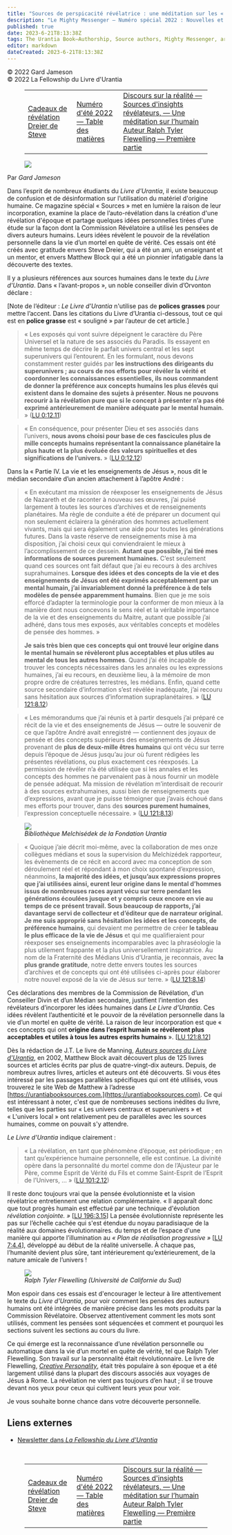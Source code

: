 ```yaml
---
title: "Sources de perspicacité révélatrice : une méditation sur les « sources humaines »"
description: "Le Mighty Messenger — Numéro spécial 2022 : Nouvelles et opinions pour les lecteurs du Livre d'Urantia"
published: true
date: 2023-6-21T8:13:38Z
tags: The Urantia Book—Authorship, Source authors, Mighty Messenger, article
editor: markdown
dateCreated: 2023-6-21T8:13:38Z
---
```


<p class="v-card v-sheet theme--light grey lighten-3 px-2">© 2022 Gard Jameson<br>© 2022 La Fellowship du Livre d'Urantia</p>
<figure class="table chapter-navigator">
  <table>
    <tbody>
      <tr>
        <td>
        <a href="/fr/article/Bobbie_Dreier/Steves_Revelation_Gifts">
          <span class="mdi mdi-arrow-left-drop-circle"></span><span class="pl-2">Cadeaux de révélation Dreier de Steve</span>
        </a>
        </td>
        <td>
        <a href="/fr/index/articles_mighty_messenger#numéro-d'été-2022">
          <span class="mdi mdi-book-open-variant"></span><span class="pl-2">Numéro d'été 2022 — Table des matières</span>
        </a>
        </td>
        <td>
        <a href="/fr/article/Gard_Jameson/Discourse_on_Reality">
          <span class="pr-2">Discours sur la réalité — Sources d'insights révélateurs, — Une méditation sur l’humain Auteur Ralph Tyler Flewelling — Première partie</span><span class="mdi mdi-arrow-right-drop-circle"></span>
        </a>
        </td>
      </tr>
    </tbody>
  </table>
</figure>



<figure id="Figure_1" class="image urantiapedia image-style-align-left">
<img src="/image/article/The_Mighty_Messenger/2022_Special/007.jpg">
</figure>

Par _Gard Jameson_

Dans l’esprit de nombreux étudiants du *Livre d'Urantia*, il existe beaucoup de confusion et de désinformation sur l’utilisation du matériel d'origine humaine. Ce magazine spécial « Sources » met en lumière la raison de leur incorporation, examine la place de l’auto-révélation dans la création d'une révélation d'époque et partage quelques idées personnelles tirées d'une étude sur la façon dont la Commission Révélatoire a utilisé les pensées de divers auteurs humains. Leurs idées révèlent le pouvoir de la révélation personnelle dans la vie d’un mortel en quête de vérité. Ces essais ont été créés avec gratitude envers Steve Dreier, qui a été un ami, un enseignant et un mentor, et envers Matthew Block qui a été un pionnier infatigable dans la découverte des textes.

Il y a plusieurs références aux sources humaines dans le texte du *Livre d'Urantia*. Dans « l’avant-propos », un noble conseiller divin d’Orvonton déclare :

[Note de l’éditeur : *Le Livre d'Urantia* n'utilise pas de **polices grasses** pour mettre l’accent. Dans les citations du Livre d’Urantia ci-dessous, tout ce qui est en **police grasse** est « souligné » par l’auteur de cet article.]

> « Les exposés qui vont suivre dépeignent le caractère du Père Universel et la nature de ses associés du Paradis. Ils essayent en même temps de décrire le parfait univers central et les sept superunivers qui l’entourent. En les formulant, nous devons constamment rester guidés par **les instructions des dirigeants du superunivers ; au cours de nos efforts pour révéler la vérité et coordonner les connaissances essentielles, ils nous commandent de donner la préférence aux concepts humains les plus élevés qui existent dans le domaine des sujets à présenter. Nous ne pouvons recourir à la révélation pure que si le concept à présenter n’a pas été exprimé antérieurement de manière adéquate par le mental humain.** » ([LU 0:12.11](/fr/The_Urantia_Book/0#p12_11))

> « En conséquence, pour présenter Dieu et ses associés dans l’univers, **nous avons choisi pour base de ces fascicules plus de mille concepts humains représentant la connaissance planétaire la plus haute et la plus évoluée des valeurs spirituelles et des significations de l’univers.** » ([LU 0:12.12](/fr/The_Urantia_Book/0#p12_12))

Dans la « Partie IV. La vie et les enseignements de Jésus », nous dit le médian secondaire d’un ancien attachement à l’apôtre André :

> « En exécutant ma mission de réexposer les enseignements de Jésus de Nazareth et de raconter à nouveau ses œuvres, j’ai puisé largement à toutes les sources d’archives et de renseignements planétaires. Ma règle de conduite a été de préparer un document qui non seulement éclairera la génération des hommes actuellement vivants, mais qui sera également une aide pour toutes les générations futures. Dans la vaste réserve de renseignements mise à ma disposition, j’ai choisi ceux qui conviendraient le mieux à l’accomplissement de ce dessein. **Autant que possible, j’ai tiré mes informations de sources purement humaines.** C’est seulement quand ces sources ont fait défaut que j’ai eu recours à des archives suprahumaines. **Lorsque des idées et des concepts de la vie et des enseignements de Jésus ont été exprimés acceptablement par un mental humain, j’ai invariablement donné la préférence à de tels modèles de pensée apparemment humains**. Bien que je me sois efforcé d’adapter la terminologie pour la conformer de mon mieux à la manière dont nous concevons le sens réel et la véritable importance de la vie et des enseignements du Maitre, autant que possible j’ai adhéré, dans tous mes exposés, aux véritables concepts et modèles de pensée des hommes. »
> 
> **Je sais très bien que ces concepts qui ont trouvé leur origine dans le mental humain se révèleront plus acceptables et plus utiles au mental de tous les autres hommes**. Quand j’ai été incapable de trouver les concepts nécessaires dans les annales ou les expressions humaines, j’ai eu recours, en deuxième lieu, à la mémoire de mon propre ordre de créatures terrestres, les médians. Enfin, quand cette source secondaire d’information s’est révélée inadéquate, j’ai recouru sans hésitation aux sources d’information supraplanétaires. » ([LU 121:8.12](/fr/The_Urantia_Book/121#p8_12))

> « Les mémorandums que j’ai réunis et à partir desquels j’ai préparé ce récit de la vie et des enseignements de Jésus — outre le souvenir de ce que l’apôtre André avait enregistré — contiennent des joyaux de pensée et des concepts supérieurs des enseignements de Jésus provenant de **plus de deux-mille êtres humains** qui ont vécu sur terre depuis l’époque de Jésus jusqu’au jour où furent rédigées les présentes révélations, ou plus exactement ces réexposés. La permission de révéler n’a été utilisée que si les annales et les concepts des hommes ne parvenaient pas à nous fournir un modèle de pensée adéquat. Ma mission de révélation m’interdisait de recourir à des sources extrahumaines, aussi bien de renseignements que d’expressions, avant que je puisse témoigner que j’avais échoué dans mes efforts pour trouver, dans des **sources purement humaines**, l’expression conceptuelle nécessaire. » ([LU 121:8.13](/fr/The_Urantia_Book/121#p8_13))

<figure id="Figure_2" class="image urantiapedia">
<img src="/image/article/The_Mighty_Messenger/2022_Special/008.jpg">
<figcaption><em>Bibliothèque Melchisédek de la Fondation Urantia</em></figcaption>
</figure>

> « Quoique j’aie décrit moi-même, avec la collaboration de mes onze collègues médians et sous la supervision du Melchizédek rapporteur, les évènements de ce récit en accord avec ma conception de son déroulement réel et répondant à mon choix spontané d’expression, néanmoins, **la majorité des idées, et jusqu’aux expressions propres que j’ai utilisées ainsi, eurent leur origine dans le mental d’hommes issus de nombreuses races ayant vécu sur terre pendant les générations écoulées jusque et y compris ceux encore en vie au temps de ce présent travail. Sous beaucoup de rapports, j’ai davantage servi de collecteur et d’éditeur que de narrateur original. Je me suis approprié sans hésitation les idées et les concepts, de préférence humains**, qui devaient me permettre de créer **le tableau le plus efficace de la vie de Jésus** et qui me qualifieraient pour réexposer ses enseignements incomparables avec la phraséologie la plus utilement frappante et la plus universellement inspiratrice. Au nom de la Fraternité des Médians Unis d’Urantia, je reconnais, avec **la plus grande gratitude**, notre dette envers toutes les sources d’archives et de concepts qui ont été utilisées ci-après pour élaborer notre nouvel exposé de la vie de Jésus sur terre. » ([LU 121:8.14](/fr/The_Urantia_Book/121#p8_14))

Ces déclarations des membres de la Commission de Révélation, d’un Conseiller Divin et d’un Médian secondaire, justifient l’intention des révélateurs d’incorporer les idées humaines dans *Le Livre d’Urantia*. Ces idées révèlent l’authenticité et le pouvoir de la révélation personnelle dans la vie d’un mortel en quête de vérité. La raison de leur incorporation est que « ces concepts qui ont **origine dans l’esprit humain se révéleront plus acceptables et utiles à tous les autres esprits humains** ». [[LU 121:8.12](/fr/The_Urantia_Book/121#p8_12)]

Dès la rédaction de J.T. Le livre de Manning, [*Auteurs sources du Livre d'Urantia*](https://www.amazon.com/Source-Authors-Urantia-Book-Manning/dp/0966670531), en 2002, Matthew Block avait découvert plus de 125 livres sources et articles écrits par plus de quatre-vingt-dix auteurs. Depuis, de nombreux autres livres, articles et auteurs ont été découverts. Si vous êtes intéressé par les passages parallèles spécifiques qui ont été utilisés, vous trouverez le site Web de Matthew à l’adresse [https://urantiabooksources.com.](https://urantiabooksources.com). Ce qui est intéressant à noter, c'est que de nombreuses sections inédites du livre, telles que les parties sur « Les univers centraux et superunivers » et « L'univers local » ont relativement peu de parallèles avec les sources humaines, comme on pouvait s'y attendre.

*Le Livre d'Urantia* indique clairement : 

> « La révélation, en tant que phénomène d’époque, est périodique ; en tant qu’expérience humaine personnelle, elle est continue. La divinité opère dans la personnalité du mortel comme don de l’Ajusteur par le Père, comme Esprit de Vérité du Fils et comme Saint-Esprit de l’Esprit de l’Univers, ... » ([LU 101:2.12](/fr/The_Urantia_Book/101#p2_12))

Il reste donc toujours vrai que la pensée évolutionniste et la vision révélatrice entretiennent une relation complémentaire. « Il apparaît donc que tout progrès humain est effectué par une technique d'évolution *révélation conjointe. »* [[LU 196:3.15](/fr/The_Urantia_Book/196#p3_15)] La pensée évolutionniste représente les pas sur l’échelle cachée qui s'est étendue du noyau paradisiaque de la réalité aux domaines évolutionnaires. du temps et de l’espace d'une manière qui apporte l’illumination au *« Plan de réalisation progressive »* [[LU 7:4.4](/fr/The_Urantia_Book/7#p4_4)], développé au début de la réalité universelle. À chaque pas, l’humanité devient plus sûre, tant intérieurement qu’extérieurement, de la nature amicale de l’univers !

<figure id="Figure_3" class="image urantiapedia image-style-align-right">
<img src="/image/article/The_Mighty_Messenger/2022_Special/009.jpg">
<figcaption><em>Ralph Tyler Flewelling (Université de Californie du Sud) </em></figcaption>
</figure>

Mon espoir dans ces essais est d'encourager le lecteur à lire attentivement le texte du *Livre d'Urantia*, pour voir comment les pensées des auteurs humains ont été intégrées de manière précise dans les mots produits par la Commission Révélatoire. Observez attentivement comment les mots sont utilisés, comment les pensées sont séquencées et comment et pourquoi les sections suivent les sections au cours du livre. 

Ce qui émerge est la reconnaissance d’une révélation personnelle ou automatique dans la vie d’un mortel en quête de vérité, tel que Ralph Tyler Flewelling. Son travail sur la personnalité était révolutionnaire. Le livre de Flewelling, [*Creative Personality*](https://www.amazon.com/Creative-Personality-Study-Philosophical-Reconciliation/dp/125845114X), était très populaire à son époque et a été largement utilisé dans la plupart des discours associés aux voyages de Jésus à Rome. La révélation ne vient pas toujours d’en haut ; il se trouve devant nos yeux pour ceux qui cultivent leurs yeux pour voir. 

Je vous souhaite bonne chance dans votre découverte personnelle.

## Liens externes

* [Newsletter dans _La Fellowship du Livre d'Urantia_](https://assetrepository.urantiabook.org/AssetRepository/EBooks/Sources%20of%20Revelatory%20Insight.pdf)

<br>



<figure class="table chapter-navigator">
  <table>
    <tbody>
      <tr>
        <td>
        <a href="/fr/article/Bobbie_Dreier/Steves_Revelation_Gifts">
          <span class="mdi mdi-arrow-left-drop-circle"></span><span class="pl-2">Cadeaux de révélation Dreier de Steve</span>
        </a>
        </td>
        <td>
        <a href="/fr/index/articles_mighty_messenger#numéro-d'été-2022">
          <span class="mdi mdi-book-open-variant"></span><span class="pl-2">Numéro d'été 2022 — Table des matières</span>
        </a>
        </td>
        <td>
        <a href="/fr/article/Gard_Jameson/Discourse_on_Reality">
          <span class="pr-2">Discours sur la réalité — Sources d'insights révélateurs, — Une méditation sur l’humain Auteur Ralph Tyler Flewelling — Première partie</span><span class="mdi mdi-arrow-right-drop-circle"></span>
        </a>
        </td>
      </tr>
    </tbody>
  </table>
</figure>

